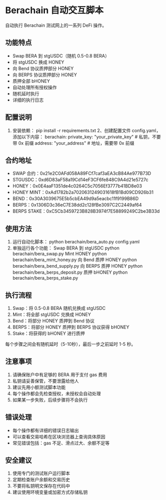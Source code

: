 

# Berachain 自动交互脚本

自动执行 Berachain 测试网上的一系列 DeFi 操作。

## 功能特点

- Swap BERA 到 stgUSDC（随机 0.5-0.8 BERA）
- 将 stgUSDC 换成 HONEY
- 向 Bend 协议质押部分 HONEY
- 向 BERPS 协议质押部分 HONEY
- 质押全部 bHONEY
- 自动处理所有授权操作
- 随机延时执行
- 详细的执行日志

## 配置说明

1. 安装依赖：
  pip install -r requirements.txt
2、创建配置文件 config.yaml，添加以下内容：
berachain:
 private_key: "your_private_key" # 私钥，不要带 0x 前缀
 address: "your_address" # 地址，需要带 0x 前缀


## 合约地址

- SWAP 合约：0x21e2C0AFd058A89FCf7caf3aEA3cB84Ae977B73D
- STGUSDC：0xd6D83aF58a19Cd14eF3CF6fe848C9A4d21e5727c
- HONEY：0x0E4aaF1351de4c0264C5c7056Ef3777b41BD8e03
- HONEY MINT：0xAd1782b2a7020631249031618fB1Bd09CD926b31
- BEND：0x30A3039675E5b5cbEA49d9a5eacbc11f9199B86D
- BERPS：0x1306D3c36eC7E38dd2c128fBe3097C2C2449af64
- BERPS STAKE：0xC5Cb3459723B828B3974f7E58899249C2be3B33d

## 使用方法

1. 运行自动化脚本：
python berachain/bera_auto.py config.yaml
2. 单独运行各个功能：
Swap BERA 到 stgUSDC
python berachain/bera_swap.py
Mint HONEY
python berachain/bera_mint_honey.py
向 Bend 质押 HONEY
python berachain/bera_bend_supply.py
向 BERPS 质押 HONEY
python berachain/bera_berps_deposit.py
质押 bHONEY
python berachain/bera_berps_stake.py


## 执行流程

1. Swap：将 0.5-0.8 BERA 随机兑换成 stgUSDC
2. Mint：将全部 stgUSDC 兑换成 HONEY
3. Bend：将部分 HONEY 质押到 Bend 协议
4. BERPS：将部分 HONEY 质押到 BERPS 协议获得 bHONEY
5. Stake：将获得的 bHONEY 进行质押

每个步骤之间会有随机延时（5-10秒），最后一步之前延时 1-5 秒。

## 注意事项

1. 请确保账户中有足够的 BERA 用于支付 gas 费用
2. 私钥请妥善保管，不要泄露给他人
3. 建议先用小额测试脚本功能
4. 每个操作都会先检查授权，未授权会自动处理
5. 如果某一步失败，后续步骤将不会执行

## 错误处理

- 每个操作都有详细的错误日志输出
- 可以查看交易哈希在区块浏览器上查询具体原因
- 常见错误包括：gas 不足、滑点过大、余额不足等

## 安全建议

1. 使用专门的测试账户运行脚本
2. 定期检查账户余额和交易历史
3. 不要将私钥明文保存在代码中
4. 建议使用环境变量或加密方式存储私钥



